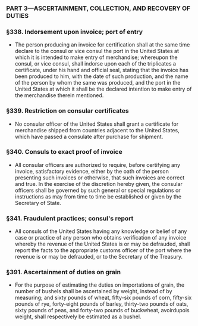 ### PART 3—ASCERTAINMENT, COLLECTION, AND RECOVERY OF DUTIES

### §338. Indorsement upon invoice; port of entry
* The person producing an invoice for certification shall at the same time declare to the consul or vice consul the port in the United States at which it is intended to make entry of merchandise; whereupon the consul, or vice consul, shall indorse upon each of the triplicates a certificate, under his hand and official seal, stating that the invoice has been produced to him, with the date of such production, and the name of the person by whom the same was produced, and the port in the United States at which it shall be the declared intention to make entry of the merchandise therein mentioned.

### §339. Restriction on consular certificates
* No consular officer of the United States shall grant a certificate for merchandise shipped from countries adjacent to the United States, which have passed a consulate after purchase for shipment.

### §340. Consuls to exact proof of invoice
* All consular officers are authorized to require, before certifying any invoice, satisfactory evidence, either by the oath of the person presenting such invoices or otherwise, that such invoices are correct and true. In the exercise of the discretion hereby given, the consular officers shall be governed by such general or special regulations or instructions as may from time to time be established or given by the Secretary of State.

### §341. Fraudulent practices; consul's report
* All consuls of the United States having any knowledge or belief of any case or practice of any person who obtains verification of any invoice whereby the revenue of the United States is or may be defrauded, shall report the facts to the appropriate customs officer of the port where the revenue is or may be defrauded, or to the Secretary of the Treasury.

### §391. Ascertainment of duties on grain
* For the purpose of estimating the duties on importations of grain, the number of bushels shall be ascertained by weight, instead of by measuring; and sixty pounds of wheat, fifty-six pounds of corn, fifty-six pounds of rye, forty-eight pounds of barley, thirty-two pounds of oats, sixty pounds of peas, and forty-two pounds of buckwheat, avoirdupois weight, shall respectively be estimated as a bushel.